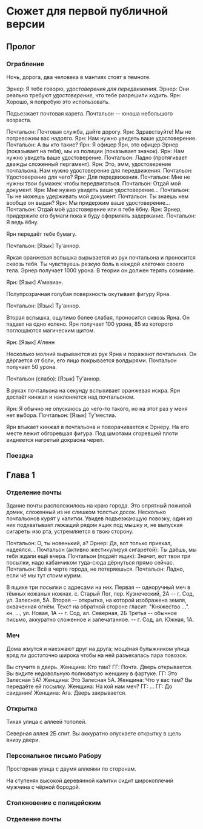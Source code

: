 # Сюжет для первой публичной версии

## Пролог

### Ограбление

Ночь, дорога, два человека в мантиях стоят в темноте.

Эрнер: Я тебе говорю, *удостоверения для передвижения*.
Эрнер: Они реально требуют *удостоверение*, что тебе разрешили *ходить*.
Ярн: Хорошо, я попробую это использовать.

Подъезжает почтовая карета. Почтальон -- юноша небольшого возраста.

Почтальон: Почтовая служба, дайте дорогу.
Ярн: Здравствуйте! Мы не потревожим вас надолго.
Ярн: Нам нужно увидеть ваше удостоверение.
Почтальон: А вы кто такие?
Ярн: Я офицер Ярн, это офицер Эрнер (показывает на тебя), мы из полиции (показывает значок).
Ярн: Нам нужно увидеть ваше удостоверение.
Почтальон: Ладно (протягивает дважды сложенный пергамент).
Ярн: Это, эмм, удостоверение почтальона. Нам нужно удостоверение для передвижения.
Почтальон: Удостоверение для чего?
Ярн: Для передвижения.
Почтальон: Мне не нужны твои бумажек чтобы передвигаться. 
Почтальон: Отдай мой документ.
Ярн: Мне нужно увидеть ваше удостоверение...
Почтальон: Ты не можешь удерживать мой документ.
Почтальон: Ты знаешь кем вообще он выдан?
Ярн: Мы придержим ваше удостоверение...
Почтальон: Отдай моё удостоверение или я тебе ёбну.
Ярн: Эрнер, придержите его бумаги пока я буду оформлять задержание.
Почтальон: Я ведь ёбну.

Ярн передаёт тебе бумагу.

Почтальон: [Язык] Ту'аннор.

Яркая оранжевая вспышка вырывается из рук почтальона и проносится сквозь тебя. Ты чувствуешь резкую боль в каждой клеточке своего тела.
Эрнер получает 1000 урона. В теории он должен терять сознание.

Ярн: [Язык] А'мевиан.

Полупрозрачная голубая поверхность окутывает фигуру Ярна.

Почтальон: [Язык] Ту'аннор.

Вторая вспышка, ощутимо более слабая, проносится сквозь Ярна. Он падает на одно колено.
Ярн получает 100 урона, 85 из которого поглощаются магическим щитом.

Ярн: [Язык] А'ленн

Несколько молний вырываются из рук Ярна и поражают почтальона. Он дёргается от боли, его лицо покрывается волдырями.
Почтальон получает 50 урона. 

Почтальон (слабо): [Язык] Ту'аннор.

В руках почтальона на секунду вспыхивает оранжевая искра. Ярн достаёт кинжал и наклоняется над почтальоном.

Ярн: Я обычно не опускаюсь до чего-то такого, но на этот раз у меня нет выбора.
Почтальон: [Язык] Ту'местиа.

Ярн втыкает кинжал в почтальона и поворачивается к Эрнеру. На его месте лежит обгоревшая фигура. Под шмотами сгоревшей плоти виднеется нагретый докрасна череп.

### Поездка

## Глава 1

### Отделение почты

Здание почты расположилось на краю города. Это опрятный пожилой домик, сложенный из не слишком толстых досок. Несколько почтальонов курят у калитки. Увидев подъезжающую повозку, один из них подхватывает лежащий рядом ящик под мышку и, не выпуская сигареты изо рта, устремляется в твою сторону.

Почтальон: О, ты новенький, а?
Эрнер: Да, вот только приехал, надеялся...
Почтальон (активно жестикулируя сигаретой): Ты даёшь, мы тебя ждали ещё вчера.
Почтальон (подаёт ящик): Значит, вот твои три посылки, надо кабанчиком туда-сюда дёрнуться прямо сейчас.
Почтальон: Всё в черте города, не потеряешься.
Почтальон: Ладно, если чё мы тут стоим курим.

В ящике три посылки с адресами на них. 
Первая -- одноручный меч в тёмных кожаных ножнах. с. Старый Лог, пер. Кузнеческий, 2А -- г. Сод, ул. Залесная, 5А.
Вторая -- открытка, на которой изображена земля, охваченная огнём. Текст на обратной стороне гласит: "Княжество ...". кн. ..., ул. Новая, 1А -- г. Сод, ал. Северная, 2Б 
Третья -- обычное письмо, аккуратно сложенное и запечатанное. -- г. Сод, ал. Южная, 1А.

### Меч

Дома жмутся и наезжают друг на друга; мощёная булыжником улица вряд ли достаточно широка чтобы на ней разъехалась пара повозок. 

Вы стучите в дверь.
Женщина: Кто там?
ГГ: Почта.
Дверь открывается. Вы видите недовольную полноватую женщину в фартуке.
ГГ: Это Залесная 5А?
Женщина: Это Залесная 5А.
Женщина: Что у вас там?
Вы передаёте ей посылку.
Женщина: На кой нам меч?
ГГ: ...
ГГ: До свидания!
Женщина: Ага.
Дверь закрывается.

### Открытка

Тихая улица с аллеей тополей. 

Северная аллея 2Б спит.
Вы аккуратно опускаете открытку в щель внизу двери.

### Персональное письмо Рабору

Просторная улица с двумя аллеями по сторонам.

На ступенях высокой деревянной калитки сидит широкоплечий мужчина с чёрной бородой.

### Столкновение с полицейским



### Отделение почты
